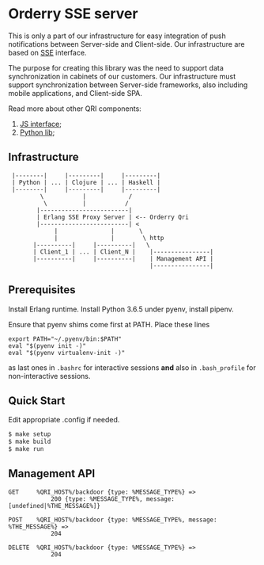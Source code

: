 
# Orderry SSE server

This is only a part of our infrastructure for easy integration of push notifications
between Server-side and Client-side.
Our infrastructure are based on [SSE](http://www.w3.org/TR/eventsource/#abstract) interface.

The purpose for creating this library was the need to support data synchronization
in cabinets of our customers.
Our infrastructure must support synchronization between Server-side frameworks,
also including mobile applications, and Client-side SPA.

Read more about other QRI components:

1. [JS interface](https://github.com/Orderry/qri-js);
2. [Python lib](https://github.com/Orderry/qri-py);


## Infrastructure

```
 |--------|     |---------|     |---------|
 | Python | ... | Clojure | ... | Haskell |
 |--------|     |---------|     |---------|
         \           |            /
          \          |           /
        |-------------------------|
        | Erlang SSE Proxy Server | <-- Orderry Qri
        |-------------------------| <
             |               |       \
             |               |        \ http
       |----------|     |----------|   \
       | Client_1 | ... | Client_N |    |----------------|
       |----------|     |----------|    | Management API |
                                        |----------------|
```


## Prerequisites

Install Erlang runtime.
Install Python 3.6.5 under pyenv, install pipenv.

Ensure that pyenv shims come first at PATH.
Place these lines

    export PATH="~/.pyenv/bin:$PATH"
    eval "$(pyenv init -)"
    eval "$(pyenv virtualenv-init -)"

as last ones in `.bashrc` for interactive sessions **and**
also in `.bash_profile` for non-interactive sessions.


## Quick Start

Edit appropriate .config if needed.

```bash
$ make setup
$ make build
$ make run
```


## Management API

```
GET     %QRI_HOST%/backdoor {type: %MESSAGE_TYPE%} =>
            200 {type: %MESSAGE_TYPE%, message: [undefined|%THE_MESSAGE%]}

POST    %QRI_HOST%/backdoor {type: %MESSAGE_TYPE%, message: %THE_MESSAGE%} =>
            204

DELETE  %QRI_HOST%/backdoor {type: %MESSAGE_TYPE%} =>
            204
```
